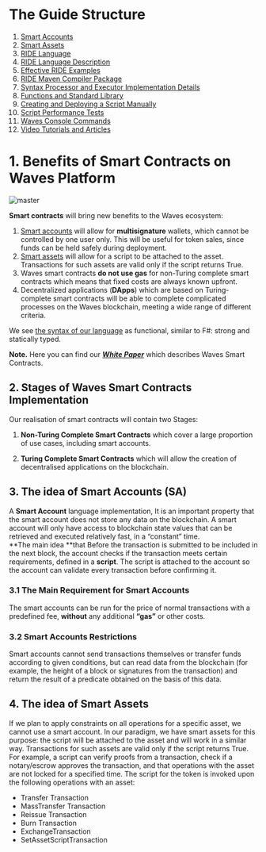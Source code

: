 # The Guide Structure

1. [Smart Accounts](../smart-contracts/smart-accounts.md)
2. [Smart Assets](../smart-contracts/smart-assets.md)
3. [RIDE Language](../smart-contracts/ride-language/ride-language.md)
4. [RIDE Language Description](../smart-contracts/ride-language/language-description.md)
5. [Effective RIDE Examples](../smart-contracts/ride-language/lang-stlib-usage-examples.md)
6. [RIDE Maven Compiler Package](../smart-contracts/ride-language/maven-compiler.md)
7. [Syntax Processor and Executor Implementation Details](../smart-contracts/ride-language/implementation-details.md)
8. [Functions and Standard Library](../smart-contracts/ride-language/standard-library.md)
9. [Creating and Deploying a Script Manually](../smart-contracts/ride-language/creating-and-deploying-a-script-manually.md)
10. [Script Performance Tests](../smart-contracts/ride-language/script-performance-tests.md)
11. [Waves Console Commands](../smart-contracts/waves-console-Commands/waves-console-commands.md)
12. [Video Tutorials and Articles](../smart-contracts/video-tutorials-and-articles.md)

# 1. Benefits of Smart Contracts on Waves Platform

![master](https://img.shields.io/badge/node->%3D0.12.0-4bc51d.svg)

**Smart contracts** will bring new benefits to the Waves ecosystem:  
1. [Smart accounts](../smart-contracts/smart-accounts.md) will allow for **multisignature** wallets, which cannot be controlled by one user only. This will be useful for token sales, since funds can be held safely during deployment.  
2. [Smart assets](../smart-contracts/smart-assets.md) will allow for a script to be attached to the asset. Transactions for such assets are valid only if the script returns True.  
3. Waves smart contracts **do not use gas** for non-Turing complete smart contracts which means that fixed costs are always known upfront.  
4. Decentralized applications \(**DApps**\) which are based on Turing-complete smart contracts will be able to complete complicated processes on the Waves blockchain, meeting a wide range of different criteria.

We see [the syntax of our language](../smart-contracts/ride-language/ride-language.md) as functional, similar to F\#: strong and statically typed.

**Note.** Here you can find our [_**White Paper**_](https://wavesplatform.com/files/docs/white_paper_waves_smart_contracts.pdf?cache=b) which describes Waves Smart Contracts.

## 2. Stages of Waves Smart Contracts Implementation

Our realisation of smart contracts will contain two Stages:

1. **Non-Turing Complete Smart Contracts** which cover a large proportion of use cases, including smart accounts.

2. **Turing Complete Smart Contracts** which will allow the creation of decentralised applications on the blockchain.

## 3. The idea of Smart Accounts \(SA\)

A **Smart Account** language implementation, It is an important property that the smart account does not store any data on the blockchain. A smart account will only have access to blockchain state values that can be retrieved and executed relatively fast, in a “constant” time.  
**The main idea **that Before the transaction is submitted to be included in the next block, the account checks if the transaction meets certain requirements, defined in a **script**. The script is attached to the account so the account can validate every transaction before confirming it.

### 3.1 **The Main Requirement for Smart Accounts**

The smart accounts can be run for the price of normal transactions with a predefined fee, **without** any additional **“gas”** or other costs.

### 3.2 **Smart Accounts Restrictions**

Smart accounts cannot send transactions themselves or transfer funds according to given conditions, but can read data from the blockchain \(for example, the height of a block or signatures from the transaction\) and return the result of a predicate obtained on the basis of this data.

## 4. The idea of Smart Assets

If we plan to apply constraints on all operations for a specific asset, we cannot use a smart account. In our paradigm, we have smart assets for this purpose: the script will be attached to the asset and will work in a similar way. Transactions for such assets are valid only if the script returns True. For example, a script can verify proofs from a transaction, check if a notary/escrow approves the transaction, and that operations with the asset are not locked for a specified time. The script for the token is invoked upon the following operations with an asset:

* Transfer Transaction
* MassTransfer Transaction
* Reissue Transaction
* Burn Transaction
* ExchangeTransaction
* SetAssetScriptTransaction
